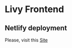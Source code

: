 # Livy Frontend

## Netlify deployment

Please, visit this [Site](https://livy-frontend.netlify.app)
